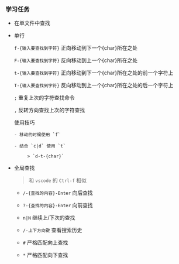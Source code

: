 ### 学习任务

- 在单文件中查找

- 单行

    `f-{输入要查找到字符}` 正向移动到下一个{char}所在之处

    `F-{输入要查找到字符}` 反向移动到上一个{char}所在之处

    `t-{输入要查找到字符}` 正向移动到下一个{char}所在之处的前一个字符上

    `T-{输入要查找到字符}` 反向移动到上一个{char}所在之处的后一个字符上

    `;` 重复上次的字符查找命令

    `,` 反转方向查找上次的字符查找

    使用技巧 

      - 移动的时候使用 `f`

      - 结合 `c|d` 使用 `t`

           > `d-t-{char}`

- 全局查找

    > 和 `vscode` 的 `Ctrl-f` 相似
    
    - `/-{查找的内容}-Enter` 向后查找

    - `?-{查找的内容}-Enter` 向前查找

    - `n|N` 继续上/下次的查找

    - `/-上下方向键` 查看搜索历史 

    - `#` 严格匹配向上查找

    - `*` 严格匹配向下查找

    

    

    
    